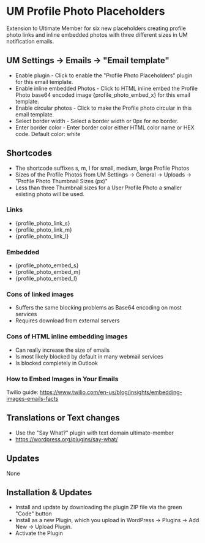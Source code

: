 # UM Profile Photo Placeholders
Extension to Ultimate Member for six new placeholders creating profile photo links and inline embedded photos with three different sizes in UM notification emails.
## UM Settings -> Emails -> "Email template"
* Enable plugin - Click to enable the "Profile Photo Placeholders" plugin for this email template.
* Enable inline embedded Photos - Click to HTML inline embed the Profile Photo base64 encoded image {profile_photo_embed_x} for this email template.
* Enable circular photos - Click to make the Profile photo circular in this email template.
* Select border width - Select a border width or 0px for no border.
* Enter border color - Enter border color either HTML color name or HEX code. Default color: white
## Shortcodes
* The shortcode suffixes s, m, l for small, medium, large Profile Photos
* Sizes of the Profile Photos from UM Settings -> General -> Uploads -> "Profile Photo Thumbnail Sizes (px)"
* Less than three Thumbnail sizes for a User Profile Photo a smaller existing photo will be used.
### Links
* {profile_photo_link_s}
* {profile_photo_link_m}
* {profile_photo_link_l}
### Embedded
* {profile_photo_embed_s}
* {profile_photo_embed_m}
* {profile_photo_embed_l}

### Cons of linked images
* Suffers the same blocking problems as Base64 encoding on most services
* Requires download from external servers
### Cons of HTML inline embedding images
* Can really increase the size of emails
* Is most likely blocked by default in many webmail services
* Is blocked completely in Outlook
### How to Embed Images in Your Emails
Twilio guide: https://www.twilio.com/en-us/blog/insights/embedding-images-emails-facts
## Translations or Text changes
* Use the "Say What?" plugin with text domain ultimate-member
* https://wordpress.org/plugins/say-what/

## Updates
None

## Installation & Updates
* Install and update by downloading the plugin ZIP file via the green "Code" button
* Install as a new Plugin, which you upload in WordPress -> Plugins -> Add New -> Upload Plugin.
* Activate the Plugin
